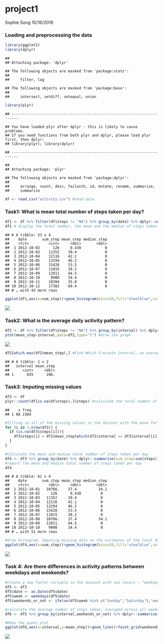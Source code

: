 project1
================
Sophie Song
10/16/2019

### Loading and preprocessing the data

``` r
library(ggplot2)
library(dplyr)
```

    ## 
    ## Attaching package: 'dplyr'

    ## The following objects are masked from 'package:stats':
    ## 
    ##     filter, lag

    ## The following objects are masked from 'package:base':
    ## 
    ##     intersect, setdiff, setequal, union

``` r
library(plyr)
```

    ## -------------------------------------------------------------------------

    ## You have loaded plyr after dplyr - this is likely to cause problems.
    ## If you need functions from both plyr and dplyr, please load plyr first, then dplyr:
    ## library(plyr); library(dplyr)

    ## -------------------------------------------------------------------------

    ## 
    ## Attaching package: 'plyr'

    ## The following objects are masked from 'package:dplyr':
    ## 
    ##     arrange, count, desc, failwith, id, mutate, rename, summarise,
    ##     summarize

``` r
df <- read.csv("activity.csv") #read data
```

### Task1: What is mean total number of steps taken per day?

``` r
df1 <- df %>% filter(df$steps != "NA") %>% group_by(date) %>% dplyr::summarise(sum_step=sum(steps),mean_step=mean(steps),median_step=median(steps))#calculate the total number, the mean and the median of steps taken per day
df1 # display the total number, the mean and the median of steps taken per day
```

    ## # A tibble: 53 x 4
    ##    date       sum_step mean_step median_step
    ##    <fct>         <int>     <dbl>       <dbl>
    ##  1 2012-10-02      126     0.438           0
    ##  2 2012-10-03    11352    39.4             0
    ##  3 2012-10-04    12116    42.1             0
    ##  4 2012-10-05    13294    46.2             0
    ##  5 2012-10-06    15420    53.5             0
    ##  6 2012-10-07    11015    38.2             0
    ##  7 2012-10-09    12811    44.5             0
    ##  8 2012-10-10     9900    34.4             0
    ##  9 2012-10-11    10304    35.8             0
    ## 10 2012-10-12    17382    60.4             0
    ## # … with 43 more rows

``` r
ggplot(df1,aes(x=sum_step))+geom_histogram(bins=20,fill="steelblue",color="white")+labs(title = "Histogram for the total No. of steps taken per  day")+theme(plot.title=element_text(hjust=0.5)) #draw histogram
```

![](PA1_template_files/figure-gfm/unnamed-chunk-1-1.png)<!-- -->

### Task2: What is the average daily activity pattern?

``` r
df2 <- df %>% filter(df$steps != "NA") %>% group_by(interval) %>% dplyr::summarise(mean_step = mean(steps)) #tidy the data
plot(mean_step~interval,data=df2,type="l") #draw the graph
```

![](PA1_template_files/figure-gfm/unnamed-chunk-2-1.png)<!-- -->

``` r
df2[which.max(df2$mean_step),] #Find Which 5-minute interval, on average across all the days in the dataset, contains the maximum number of steps
```

    ## # A tibble: 1 x 2
    ##   interval mean_step
    ##      <int>     <dbl>
    ## 1      835      206.

### Task3: Imputing missing values

``` r
df3 <- df
plyr::count(df[is.na(df$steps),]$steps) #calculate the total number of missing values
```

    ##    x freq
    ## 1 NA 2304

``` r
#filling in all of the missing values in the dataset with the mean for that 5-minute interval
for (i in 1:nrow(df3)) {
  if (is.na(df3$steps[i])){
    df3$steps[i] = df2$mean_step[which(df2$interval == df3$interval[i])]
  } 
}

#Calculate the mean and median total number of steps taken per day
df4 <- df3 %>% group_by(date) %>% dplyr::summarise(sum_step=sum(steps),mean_step=mean(steps),median_step=median(steps))
#report the mean and median total number of steps taken per day
df4
```

    ## # A tibble: 61 x 4
    ##    date       sum_step mean_step median_step
    ##    <fct>         <dbl>     <dbl>       <dbl>
    ##  1 2012-10-01   10766.    37.4          34.1
    ##  2 2012-10-02     126      0.438         0  
    ##  3 2012-10-03   11352     39.4           0  
    ##  4 2012-10-04   12116     42.1           0  
    ##  5 2012-10-05   13294     46.2           0  
    ##  6 2012-10-06   15420     53.5           0  
    ##  7 2012-10-07   11015     38.2           0  
    ##  8 2012-10-08   10766.    37.4          34.1
    ##  9 2012-10-09   12811     44.5           0  
    ## 10 2012-10-10    9900     34.4           0  
    ## # … with 51 more rows

``` r
#draw histogram. Imputing missing data on the estimates of the total daily number of steps changes the shape of the graph
ggplot(df4,aes(x=sum_step))+geom_histogram(bins=20,fill="steelblue",color="white")+labs(title = "Histogram for the total No. of steps taken per  day")+theme(plot.title=element_text(hjust=0.5))
```

![](PA1_template_files/figure-gfm/unnamed-chunk-3-1.png)<!-- -->

### Task 4: Are there differences in activity patterns between weekdays and weekends?

``` r
#Create a new factor variable in the dataset with two levels – “weekday” and “weekend” indicating whether a given date is a weekday or weekend day.
df5 <- df3
df5$date <- as.Date(df5$date)
df5$week <- weekdays(df5$date)
df5$weekends_or_not <- ifelse(df5$week %in% c("Sunday","Saturday"),"weekend","weekday")

#calculate the average number of steps taken, averaged across all weekday days or weekend days
df6 <- df5 %>% group_by(interval,weekends_or_not) %>% dplyr::summarise(mean_step=mean(steps))

#Make the panel plot
ggplot(df6,aes(x=interval,y=mean_step))+geom_line()+facet_grid(weekends_or_not~.)
```

![](PA1_template_files/figure-gfm/unnamed-chunk-4-1.png)<!-- -->
